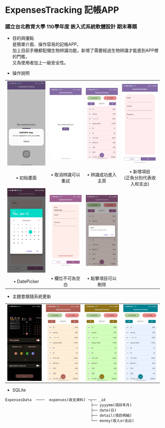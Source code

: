 # ExpensesTracking 記帳APP
### 國立台北教育大學 110學年度 嵌入式系統軟體設計 期末專題

* 目的與優點  
是簡單介面、操作容易的記帳APP，  
加上目前手機都配備生物辨識功能，新增了需要經過生物辨識才能進到APP裡的門檻，  
又為使用者加上一級安全性。

* 操作說明  
<table>
  <tr>
    <td><img src="./ScreenShots/bioAuth.jpg" width = 150px ></td>
    <td><img src="./ScreenShots/reTry.jpg" width = 150px></td>
    <td><img src="./ScreenShots/mainPage.jpg" width = 150px></td>
    <td><img src="./ScreenShots/addItem.jpg" width = 150px></td>
  </tr>
  <tr>
    <td align="center">• 初始畫面</td>
    <td align="center">• 取消辨識可以重試</td>
    <td align="center">• 辨識成功進入主頁</td>
    <td align="center">• 新增項目<br>(正負分別代表收入和支出)</td>
  </tr>
  <tr>
    <td><img src="./ScreenShots/DatePicker.jpg" width = 150px ></td>
    <td><img src="./ScreenShots/noBlank.jpg" width = 150px></td>
    <td><img src="./ScreenShots/deleteItem.jpg" width = 150px></td>
  </tr>
  <tr>
    <td align="center">• DatePicker</td>
    <td align="center">• 欄位不可為空白</td>
    <td align="center">• 點擊項目可以刪除</td>
  </tr>
</table>

* 主題會跟隨系統更新  
<table>
  <tr>
    <td><img src="./ScreenShots/colorPalette.jpg" width = 150px ></td>
    <td><img src="./ScreenShots/color1.jpg" width = 150px></td>
    <td><img src="./ScreenShots/color2.jpg" width = 150px></td>
    <td><img src="./ScreenShots/color3.jpg" width = 150px></td>
  </tr>
</table>

* SQLite  
```
ExpensesData  ────  expenses(收支資料) ─┬── _id
                                       ├── yyyymm(項目年月)
                                       ├── date(日)
                                       ├── detail(項目明細)
                                       └── money(收入or支出)
```
